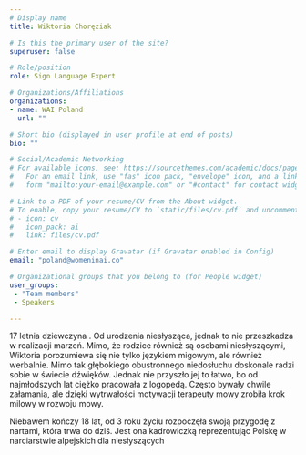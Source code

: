 ```yaml
---
# Display name
title: Wiktoria Choręziak

# Is this the primary user of the site?
superuser: false

# Role/position
role: Sign Language Expert

# Organizations/Affiliations
organizations:
- name: WAI Poland
  url: ""

# Short bio (displayed in user profile at end of posts)
bio: ""

# Social/Academic Networking
# For available icons, see: https://sourcethemes.com/academic/docs/page-builder/#icons
#   For an email link, use "fas" icon pack, "envelope" icon, and a link in the
#   form "mailto:your-email@example.com" or "#contact" for contact widget.

# Link to a PDF of your resume/CV from the About widget.
# To enable, copy your resume/CV to `static/files/cv.pdf` and uncomment the lines below.
# - icon: cv
#   icon_pack: ai
#   link: files/cv.pdf

# Enter email to display Gravatar (if Gravatar enabled in Config)
email: "poland@womeninai.co"

# Organizational groups that you belong to (for People widget)
user_groups:
 - "Team members"
 - Speakers

---
```

17 letnia dziewczyna . Od urodzenia niesłysząca, jednak to nie przeszkadza   w realizacji marzeń. Mimo, że rodzice również są osobami niesłyszącymi, Wiktoria porozumiewa się nie tylko językiem migowym, ale również werbalnie. Mimo tak głębokiego obustronnego niedosłuchu doskonale radzi sobie w świecie dźwięków. Jednak nie przyszło jej to łatwo, bo od najmłodszych lat ciężko pracowała z logopedą. Często bywały chwile załamania, ale dzięki wytrwałości motywacji terapeuty mowy zrobiła krok milowy w rozwoju mowy.

Niebawem kończy 18 lat, od 3 roku życiu rozpoczęła swoją przygodę z nartami, która trwa do dziś.  Jest ona kadrowiczką reprezentując Polskę w narciarstwie alpejskich dla niesłyszących
